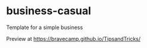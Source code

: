 # business-casual

Template for a simple business

Preview at https://bravecamp.github.io/TipsandTricks/
